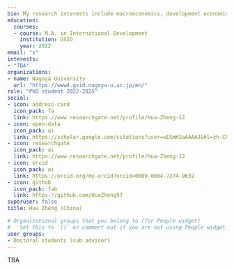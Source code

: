 ```yaml
---
bio: My research interests include macroeconomics, development economics, regional and spatial analysis, and applied econometrics.
education:
  courses:
  - course: M.A. in International Development
    institution: GSID
    year: 2022
email: "x"
interests:
- "TBA"
organizations:
- name: Nagoya University
  url: "https://www4.gsid.nagoya-u.ac.jp/en/"
role: "PhD student 2022-2025"
social:
- icon: address-card
  icon_pack: fa
  link: https://www.researchgate.net/profile/Hua-Zheng-12
- icon: open-data
  icon_pack: ai
  link: https://scholar.google.com/citations?user=xESmKSoAAAAJ&hl=zh-CN
- icon: researchgate
  icon_pack: ai
  link: https://www.researchgate.net/profile/Hua-Zheng-12
- icon: orcid
  icon_pack: ai
  link: https://orcid.org/my-orcid?orcid=0009-0004-7274-9632
- icon: github
  icon_pack: fab
  link: https://github.com/HuaZheng97
superuser: false
title: Hua Zheng (China)

# Organizational groups that you belong to (for People widget)
#   Set this to `[]` or comment out if you are not using People widget.
user_groups:
- Doctoral students (sub advisor)
---
```


TBA
